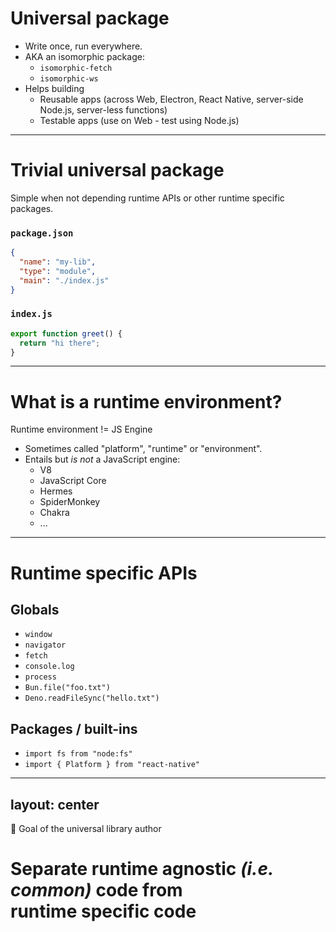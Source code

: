 # Universal package

<v-clicks>

- Write once, run everywhere.
- AKA an isomorphic package:
  - `isomorphic-fetch`
  - `isomorphic-ws`
- Helps building
  - Reusable apps (across Web, Electron, React Native, server-side Node.js, server-less functions)
  - Testable apps (use on Web - test using Node.js)

</v-clicks>

<!--
Enough about me - this is a talk about universal typescript libraries.
But - what is a universal library / package?
[click] Enables "Write once, run everywhere." apps.
[click] These are sometimes referred to as "isomorphic".
[click] They can help you build reusable and testable apps. Reusable across different runtime environments and testable because your app can target one environment and run tests on another.
-->

---

# Trivial universal package

Simple when not depending runtime APIs or other runtime specific packages.

### `package.json`

```json
{
  "name": "my-lib",
  "type": "module",
  "main": "./index.js"
}
```

### `index.js`

```javascript
export function greet() {
  return "hi there";
}
```

<!--
As long as you're writing only JavaScript and you're not using APIs from the runtime environment, you're good!
-->

---

# What is a runtime environment?

Runtime environment != JS Engine

<v-clicks>

- Sometimes called "platform", "runtime" or "environment".
- Entails but <em>is not</em> a JavaScript engine:
  - V8
  - JavaScript Core
  - Hermes
  - SpiderMonkey
  - Chakra
  - ...

</v-clicks>

<!--
What do I mean by "runtime environment"?
[click] Sometimes called "platform" or simply "runtime" or "environment".
[click] A runtime environment brings, but is not the same as a JS engine:
- V8 *(used by Chrome, Node.js, Electron, ...)*
- JavaScript Core *(used by Safari, WebKit browsers and some React Native apps)*
- Hermes *(used by most React Native apps)*
- SpiderMonkey *(used by Firefox)*
- Chakra *(used by Internet Explorer)*

All of which support execution of JavaScript (in some version)
-->

---

# Runtime specific APIs

## Globals

<v-clicks>

- `window`
- `navigator`
- `fetch`
- `console.log`
- `process`
- `Bun.file("foo.txt")`
- `Deno.readFileSync("hello.txt")`

</v-clicks>

<v-click>

## Packages / built-ins

</v-click>

<v-clicks>

- `import fs from "node:fs"`
- `import { Platform } from "react-native"`

</v-clicks>

---
layout: center
---

🥇 Goal of the universal library author

# Separate runtime agnostic <em>(i.e. common)</em> code from<br>runtime specific code
